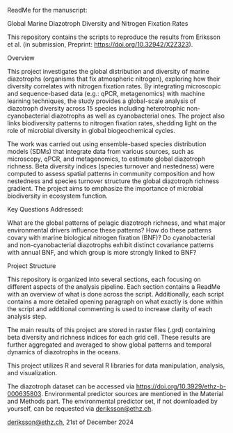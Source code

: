 ReadMe for the manuscript:

Global Marine Diazotroph Diversity and Nitrogen Fixation Rates

This repository contains the scripts to reproduce the results from Eriksson et al. (in submission, Preprint: https://doi.org/10.32942/X2Z323). 


Overview

This project investigates the global distribution and diversity of marine diazotrophs (organisms that fix atmospheric nitrogen), exploring how their diversity correlates with nitrogen fixation rates. By integrating microscopic and sequence-based data (e.g.: qPCR, metagenomics) with machine learning techniques, the study provides a global-scale analysis of diazotroph diversity across 15 species including heterotrophic non-cyanobacterial diazotrophs as well as cyanobacterial ones. The project also links biodiversity patterns to nitrogen fixation rates, shedding light on the role of microbial diversity in global biogeochemical cycles.

The work was carried out using ensemble-based species distribution models (SDMs) that integrate data from various sources, such as microscopy, qPCR, and metagenomics, to estimate global diazotroph richness. Beta diversity indices (species turnover and nestedness) were computed to assess spatial patterns in community composition and how nestedness and species turnover structure the global diazotroph richness gradient. The project aims to emphasize the importance of microbial biodiversity in ecosystem function.

Key Questions Addressed:

What are the global patterns of pelagic diazotroph richness, and what major environmental drivers influence these patterns?
How do these patterns covary with marine biological nitrogen fixation (BNF)?
Do cyanobacterial and non-cyanobacterial diazotrophs exhibit distinct covariance patterns with annual BNF, and which group is more strongly linked to BNF?

Project Structure

This repository is organized into several sections, each focusing on different aspects of the analysis pipeline. Each section contains a ReadMe with an overview of what is done across the script. Additionally, each script contains a more detailed opening paragraph on what exactly is done within the script and additional commenting is used to increase clarity of each analysis step. 

The main results of this project are stored in raster files (.grd) containing beta diversity and richness indices for each grid cell. These results are further aggregated and averaged to show global patterns and temporal dynamics of diazotrophs in the oceans. 

This project utilizes R and several R libraries for data manipulation, analysis, and visualization.

The diazotroph dataset can be accessed via https://doi.org/10.3929/ethz-b-000635803. 
Environmental predictor sources are mentioned in the Material and Methods part. The environmental predictor set, if not downloaded by yourself, can be requested via deriksson@ethz.ch.

deriksson@ethz.ch, 21st of December 2024 
